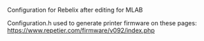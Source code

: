 Configuration for Rebelix after editing for MLAB

Configuration.h used to generate printer firmware on these pages:
https://www.repetier.com/firmware/v092/index.php

